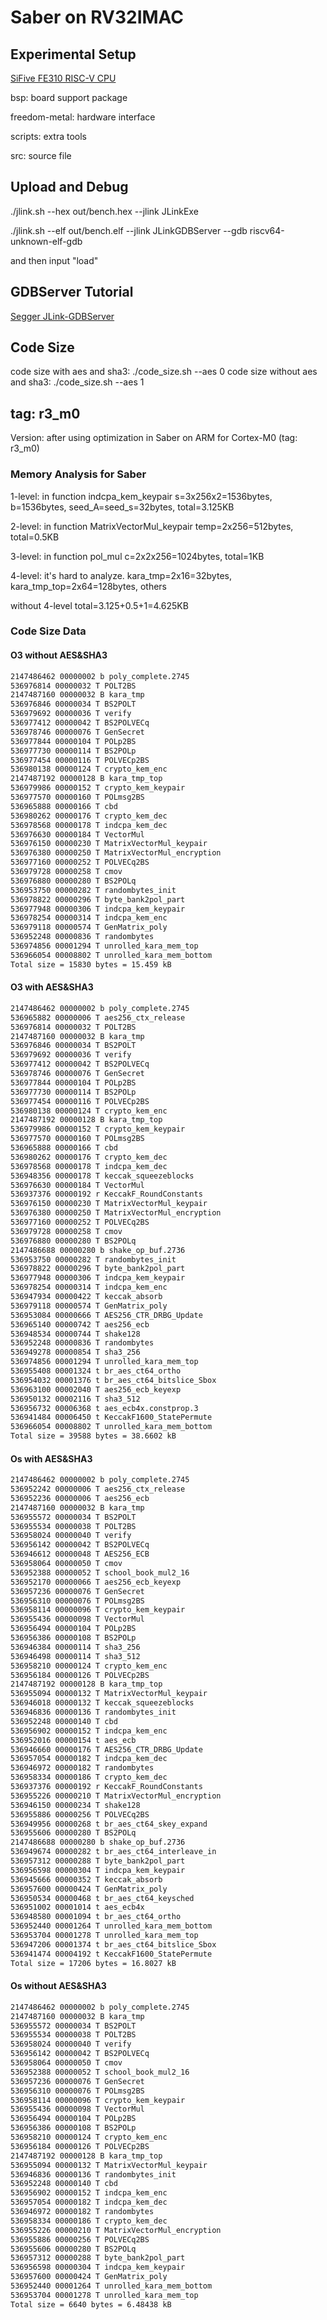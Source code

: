 # Saber on RV32IMAC

## Experimental Setup

[SiFive FE310 RISC-V CPU](https://www.sifive.com/boards/hifive1-rev-b)

bsp: board support package

freedom-metal: hardware interface

scripts: extra tools

src: source file

## Upload and Debug

./jlink.sh --hex out/bench.hex --jlink JLinkExe

./jlink.sh --elf out/bench.elf --jlink JLinkGDBServer --gdb riscv64-unknown-elf-gdb

and then input "load"

## GDBServer Tutorial

[Segger JLink-GDBServer](https://wiki.segger.com/J-Link_GDB_Server)

## Code Size

code size with aes and sha3: ./code_size.sh --aes 0
code size without aes and sha3: ./code_size.sh --aes 1

## tag: r3_m0

Version: after using optimization in Saber on ARM for Cortex-M0 (tag: r3_m0)

### Memory Analysis for Saber

1-level: in function indcpa_kem_keypair s=3x256x2=1536bytes, b=1536bytes, seed_A=seed_s=32bytes, total=3.125KB

2-level: in function MatrixVectorMul_keypair temp=2x256=512bytes, total=0.5KB

3-level: in function pol_mul c=2x2x256=1024bytes, total=1KB

4-level: it's hard to analyze. kara_tmp=2x16=32bytes, kara_tmp_top=2x64=128bytes, others

without 4-level total=3.125+0.5+1=4.625KB

### Code Size Data

#### O3 without AES&SHA3

```bash
2147486462 00000002 b poly_complete.2745
536976814 00000032 T POLT2BS
2147487160 00000032 B kara_tmp
536976846 00000034 T BS2POLT
536979692 00000036 T verify
536977412 00000042 T BS2POLVECq
536978746 00000076 T GenSecret
536977844 00000104 T POLp2BS
536977730 00000114 T BS2POLp
536977454 00000116 T POLVECp2BS
536980138 00000124 T crypto_kem_enc
2147487192 00000128 B kara_tmp_top
536979986 00000152 T crypto_kem_keypair
536977570 00000160 T POLmsg2BS
536965888 00000166 T cbd
536980262 00000176 T crypto_kem_dec
536978568 00000178 T indcpa_kem_dec
536976630 00000184 T VectorMul
536976150 00000230 T MatrixVectorMul_keypair
536976380 00000250 T MatrixVectorMul_encryption
536977160 00000252 T POLVECq2BS
536979728 00000258 T cmov
536976880 00000280 T BS2POLq
536953750 00000282 T randombytes_init
536978822 00000296 T byte_bank2pol_part
536977948 00000306 T indcpa_kem_keypair
536978254 00000314 T indcpa_kem_enc
536979118 00000574 T GenMatrix_poly
536952248 00000836 T randombytes
536974856 00001294 T unrolled_kara_mem_top
536966054 00008802 T unrolled_kara_mem_bottom
Total size = 15830 bytes = 15.459 kB
```

#### O3 with AES&SHA3

```bash
2147486462 00000002 b poly_complete.2745
536965882 00000006 T aes256_ctx_release
536976814 00000032 T POLT2BS
2147487160 00000032 B kara_tmp
536976846 00000034 T BS2POLT
536979692 00000036 T verify
536977412 00000042 T BS2POLVECq
536978746 00000076 T GenSecret
536977844 00000104 T POLp2BS
536977730 00000114 T BS2POLp
536977454 00000116 T POLVECp2BS
536980138 00000124 T crypto_kem_enc
2147487192 00000128 B kara_tmp_top
536979986 00000152 T crypto_kem_keypair
536977570 00000160 T POLmsg2BS
536965888 00000166 T cbd
536980262 00000176 T crypto_kem_dec
536978568 00000178 T indcpa_kem_dec
536948356 00000178 T keccak_squeezeblocks
536976630 00000184 T VectorMul
536937376 00000192 r KeccakF_RoundConstants
536976150 00000230 T MatrixVectorMul_keypair
536976380 00000250 T MatrixVectorMul_encryption
536977160 00000252 T POLVECq2BS
536979728 00000258 T cmov
536976880 00000280 T BS2POLq
2147486688 00000280 b shake_op_buf.2736
536953750 00000282 T randombytes_init
536978822 00000296 T byte_bank2pol_part
536977948 00000306 T indcpa_kem_keypair
536978254 00000314 T indcpa_kem_enc
536947934 00000422 T keccak_absorb
536979118 00000574 T GenMatrix_poly
536953084 00000666 T AES256_CTR_DRBG_Update
536965140 00000742 T aes256_ecb
536948534 00000744 T shake128
536952248 00000836 T randombytes
536949278 00000854 T sha3_256
536974856 00001294 T unrolled_kara_mem_top
536955408 00001324 t br_aes_ct64_ortho
536954032 00001376 t br_aes_ct64_bitslice_Sbox
536963100 00002040 T aes256_ecb_keyexp
536950132 00002116 T sha3_512
536956732 00006368 t aes_ecb4x.constprop.3
536941484 00006450 t KeccakF1600_StatePermute
536966054 00008802 T unrolled_kara_mem_bottom
Total size = 39588 bytes = 38.6602 kB
```

#### Os with AES&SHA3

```bash
2147486462 00000002 b poly_complete.2745
536952242 00000006 T aes256_ctx_release
536952236 00000006 T aes256_ecb
2147487160 00000032 B kara_tmp
536955572 00000034 T BS2POLT
536955534 00000038 T POLT2BS
536958024 00000040 T verify
536956142 00000042 T BS2POLVECq
536946612 00000048 T AES256_ECB
536958064 00000050 T cmov
536952388 00000052 T school_book_mul2_16
536952170 00000066 T aes256_ecb_keyexp
536957236 00000076 T GenSecret
536956310 00000076 T POLmsg2BS
536958114 00000096 T crypto_kem_keypair
536955436 00000098 T VectorMul
536956494 00000104 T POLp2BS
536956386 00000108 T BS2POLp
536946384 00000114 T sha3_256
536946498 00000114 T sha3_512
536958210 00000124 T crypto_kem_enc
536956184 00000126 T POLVECp2BS
2147487192 00000128 B kara_tmp_top
536955094 00000132 T MatrixVectorMul_keypair
536946018 00000132 T keccak_squeezeblocks
536946836 00000136 T randombytes_init
536952248 00000140 T cbd
536956902 00000152 T indcpa_kem_enc
536952016 00000154 t aes_ecb
536946660 00000176 T AES256_CTR_DRBG_Update
536957054 00000182 T indcpa_kem_dec
536946972 00000182 T randombytes
536958334 00000186 T crypto_kem_dec
536937376 00000192 r KeccakF_RoundConstants
536955226 00000210 T MatrixVectorMul_encryption
536946150 00000234 T shake128
536955886 00000256 T POLVECq2BS
536949956 00000268 t br_aes_ct64_skey_expand
536955606 00000280 T BS2POLq
2147486688 00000280 b shake_op_buf.2736
536949674 00000282 t br_aes_ct64_interleave_in
536957312 00000288 T byte_bank2pol_part
536956598 00000304 T indcpa_kem_keypair
536945666 00000352 T keccak_absorb
536957600 00000424 T GenMatrix_poly
536950534 00000468 t br_aes_ct64_keysched
536951002 00001014 t aes_ecb4x
536948580 00001094 t br_aes_ct64_ortho
536952440 00001264 T unrolled_kara_mem_bottom
536953704 00001278 T unrolled_kara_mem_top
536947206 00001374 t br_aes_ct64_bitslice_Sbox
536941474 00004192 t KeccakF1600_StatePermute
Total size = 17206 bytes = 16.8027 kB
```

#### Os without AES&SHA3

```bash
2147486462 00000002 b poly_complete.2745
2147487160 00000032 B kara_tmp
536955572 00000034 T BS2POLT
536955534 00000038 T POLT2BS
536958024 00000040 T verify
536956142 00000042 T BS2POLVECq
536958064 00000050 T cmov
536952388 00000052 T school_book_mul2_16
536957236 00000076 T GenSecret
536956310 00000076 T POLmsg2BS
536958114 00000096 T crypto_kem_keypair
536955436 00000098 T VectorMul
536956494 00000104 T POLp2BS
536956386 00000108 T BS2POLp
536958210 00000124 T crypto_kem_enc
536956184 00000126 T POLVECp2BS
2147487192 00000128 B kara_tmp_top
536955094 00000132 T MatrixVectorMul_keypair
536946836 00000136 T randombytes_init
536952248 00000140 T cbd
536956902 00000152 T indcpa_kem_enc
536957054 00000182 T indcpa_kem_dec
536946972 00000182 T randombytes
536958334 00000186 T crypto_kem_dec
536955226 00000210 T MatrixVectorMul_encryption
536955886 00000256 T POLVECq2BS
536955606 00000280 T BS2POLq
536957312 00000288 T byte_bank2pol_part
536956598 00000304 T indcpa_kem_keypair
536957600 00000424 T GenMatrix_poly
536952440 00001264 T unrolled_kara_mem_bottom
536953704 00001278 T unrolled_kara_mem_top
Total size = 6640 bytes = 6.48438 kB
```
